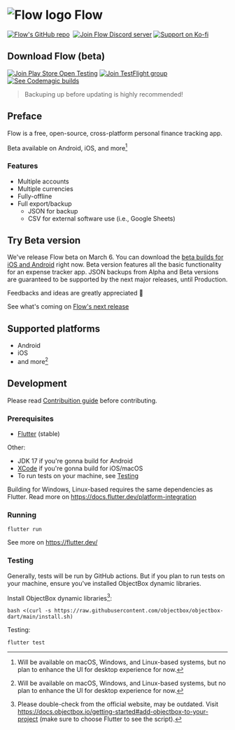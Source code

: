 # ![Flow logo](logo@32.png) Flow

[![Flow's GitHub repo](https://img.shields.io/badge/GitHub-flow--mn/flow-f5ccff?logo=github&logoColor=white&style=for-the-badge)](https://github.com/flow-mn/flow)&nbsp;
[![Join Flow Discord server](https://img.shields.io/badge/Discord-Flow-f5ccff?logo=discord&logoColor=white&style=for-the-badge)](https://discord.gg/Ndh9VDeZa4)
[![Support on Ko-fi](https://img.shields.io/badge/kofi-sadespresso-f5ccff?logo=ko-fi&logoColor=white&style=for-the-badge&label=Ko-fi)](https://ko-fi.com/sadespresso)

## Download Flow (beta)

[![Join Play Store Open Testing](https://img.shields.io/badge/Google_Play-open_testing-f5ccff?logo=google-play&logoColor=white&style=for-the-badge)](https://play.google.com/store/apps/details?id=mn.flow.flow)
[![Join TestFlight group](https://img.shields.io/badge/TestFlight-beta_testing-f5ccff?logo=appstore&logoColor=white&style=for-the-badge)](https://testflight.apple.com/join/NH4ifijS)
[![See Codemagic builds](https://img.shields.io/badge/CodeMagic-see_builds-f5ccff?logo=codemagic&logoColor=white&style=for-the-badge)](https://codemagic.io/apps/65950ed30591c25df05b5613/65950ed30591c25df05b5612/latest_build)

> Backuping up before updating is highly recommended!

## Preface

Flow is a free, open-source, cross-platform personal finance tracking app.

Beta available on Android, iOS, and more[^1]

### Features

* Multiple accounts
* Multiple currencies
* Fully-offline
* Full export/backup
  * JSON for backup
  * CSV for external software use (i.e., Google Sheets)

## Try Beta version

We've release Flow beta on March 6. You can download the
[beta builds for iOS and Android](#download-flow-beta) right now.
Beta version features all the basic functionality for an expense tracker app.
JSON backups from Alpha and Beta versions are guaranteed to be supported
by the next major releases, until Production.

Feedbacks and ideas are greatly appreciated 🌟

See what's coming on [Flow's next release](https://github.com/flow-mn/flow/milestone/2)

## Supported platforms

* Android
* iOS
* and more[^1]

## Development

Please read [Contribuition guide](./CONTRIBUTING.md) before contributing.

### Prerequisites

* [Flutter](https://flutter.dev/) (stable)

Other:

* JDK 17 if you're gonna build for Android
* [XCode](https://developer.apple.com/xcode/) if you're gonna build for iOS/macOS
* To run tests on your machine, see [Testing](#testing)

Building for Windows, Linux-based requires the same dependencies as Flutter.
Read more on <https://docs.flutter.dev/platform-integration>

### Running

`flutter run`

See more on <https://flutter.dev/>

### Testing

Generally, tests will be run by GitHub actions. But if you plan to run tests on
your machine, ensure you've installed ObjectBox dynamic libraries.

Install ObjectBox dynamic libraries[^2]:

`bash <(curl -s https://raw.githubusercontent.com/objectbox/objectbox-dart/main/install.sh)`

Testing:

`flutter test`

[^1]: Will be available on macOS, Windows, and Linux-based systems, but no plan
to enhance the UI for desktop experience for now.

[^2]: Please double-check from the official website, may be outdated. Visit
<https://docs.objectbox.io/getting-started#add-objectbox-to-your-project>
(make sure to choose Flutter to see the script).
